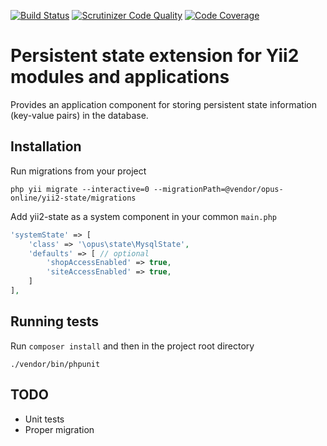 [![Build Status](https://scrutinizer-ci.com/g/opus-online/yii2-state/badges/build.png?b=master)](https://scrutinizer-ci.com/g/opus-online/yii2-state/build-status/master)
[![Scrutinizer Code Quality](https://scrutinizer-ci.com/g/opus-online/yii2-state/badges/quality-score.png?b=master)](https://scrutinizer-ci.com/g/opus-online/yii2-state/?branch=master)
[![Code Coverage](https://scrutinizer-ci.com/g/opus-online/yii2-state/badges/coverage.png?b=master)](https://scrutinizer-ci.com/g/opus-online/yii2-state/?branch=master)

Persistent state extension for Yii2 modules and applications
=========

Provides an application component for storing persistent state information
(key-value pairs) in the database.

Installation
------------
Run migrations from your project
```
php yii migrate --interactive=0 --migrationPath=@vendor/opus-online/yii2-state/migrations
```

Add yii2-state as a system component in your common `main.php`
```php
'systemState' => [
    'class' => '\opus\state\MysqlState',
    'defaults' => [ // optional
        'shopAccessEnabled' => true,
        'siteAccessEnabled' => true,
    ]
],

```
Running tests
-------------
Run `composer install` and then in the project root directory
```
./vendor/bin/phpunit
```

TODO
----
* Unit tests
* Proper migration

